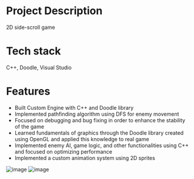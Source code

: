 # Project Description
2D side-scroll game

# Tech stack
C++, Doodle, Visual Studio

# Features
* Built Custom Engine with C++ and Doodle library
* Implemented pathfinding algorithm using DFS for enemy movement
* Focused on debugging and bug fixing in order to enhance the stability of the game
* Learned fundamentals of graphics through the Doodle library created using OpenGL and applied this knowledge to real game
* Implemented enemy AI, game logic, and other functionalities using C++ and focused on optimizing performance
* Implemented a custom animation system using 2D sprites

![image](https://github.com/Hyosang-Jeong/Treasure_Hunter-project/assets/70678504/a2ca5c9a-e670-40a1-838e-b53971f55c32)
![image](https://github.com/Hyosang-Jeong/Treasure_Hunter-project/assets/70678504/75a7a960-998e-47f7-9987-979d0b40585c)

